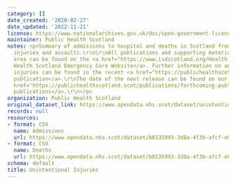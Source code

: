 ```yaml
---
category: []
date_created: '2020-02-27'
date_updated: '2022-11-21'
license: https://www.nationalarchives.gov.uk/doc/open-government-licence/version/3/
maintainer: Public Health Scotland
notes: <p>Summary of admissions to hospital and deaths in Scotland from unintentional
  injuries and assaults.\r\n\r\nAll publications and supporting material to this topic
  area can be found on the <a href="https://www.isdscotland.org/Health-Topics/Emergency-Care/">Public
  Health Scotland Emergency Care Website</a>. Further information on unintentional
  injuries can be found in the recent <a href="https://publichealthscotland.scot/publications/unintentional-injuries/">annual
  publication</a>.\r\nThe date of the next release can be found on our list of <a
  href="https://publichealthscotland.scot/publications/forthcoming-publications/">forthcoming
  publications</a>.\r\n</p>
organization: Public Health Scotland
original_dataset_link: https://www.opendata.nhs.scot/dataset/unintentional-injuries
records: null
resources:
- format: CSV
  name: Admissions
  url: https://www.opendata.nhs.scot/dataset/b0135993-3d8a-4f3b-afcf-e01f4d52137c/resource/aee43295-2a13-48f6-bf05-92769ca7c6cf/download/ui_admissions_2022.csv
- format: CSV
  name: Deaths
  url: https://www.opendata.nhs.scot/dataset/b0135993-3d8a-4f3b-afcf-e01f4d52137c/resource/89807e07-fc5f-4b5e-a077-e4cf59491139/download/ui_deaths_-2022-.csv
schema: default
title: Unintentional Injuries
---
```

